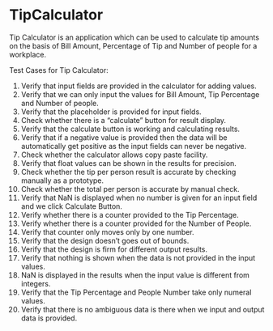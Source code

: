 # TipCalculator
Tip Calculator is an application which can be used to calculate tip amounts on the basis of Bill Amount, Percentage of Tip and Number of people for a workplace.

Test Cases for Tip Calculator:
1.	Verify that input fields are provided in the calculator for adding values.
2.	Verify that we can only input the values for Bill Amount, Tip Percentage and Number of people.
3.	Verify that the placeholder is provided for input fields.
4.	Check whether there is a “calculate” button for result display.
5.	Verify that the calculate button is working and calculating results.
6.	Verify that if a negative value is provided then the data will be automatically get positive as the input fields can never be negative.
7.	Check whether the calculator allows copy paste facility.
8.	Verify that float values can be shown in the results for precision.
9.	Check whether the tip per person result is accurate by checking manually as a prototype.
10.	Check whether the total per person is accurate by manual check.
11.	Verify that NaN is displayed when no number is given for an input field and we click Calculate Button.
12.	Verify whether there is a counter provided to the Tip Percentage.
13.	Verify whether there is a counter provided for the Number of People.
14.	Verify that counter only moves only by one number.
15.	Verify that the design doesn’t goes out of bounds.
16.	Verify that the design is firm for different output results.
17.	Verify that nothing is shown when the data is not provided in the input values.
18.	NaN is displayed in the results when the input value is different from integers.
19.	Verify that the Tip Percentage and People Number take only numeral values.
20.	Verify that there is no ambiguous data is there when we input and output data is provided.

